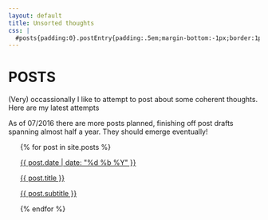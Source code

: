 ```yaml
---
layout: default
title: Unsorted thoughts
css: |
  #posts{padding:0}.postEntry{padding:.5em;margin-bottom:-1px;border:1px solid #ddd}.postEntry .date,.postEntry .subtitle{margin:0}.postEntry:nth-child(2n+1){background-color:#eee}.postEntry .title{margin:0;font-size:200%}
---
```


# POSTS

(Very) occassionally I like to attempt to post about some coherent thoughts. Here are my latest attempts

As of 07/2016 there are more posts planned, finishing off post drafts spanning almost half a year. They should emerge eventually!

<ul id="posts">
{% for post in site.posts %}<div class="postEntry">
	<a href="{{ post.url }}">
		<p class="date">{{ post.date | date: "%d %b %Y" }}</p>
		<p class="title">{{ post.title }}</p>
		<p class="subtitle">{{ post.subtitle }}</p>
	</a>
</div>
{% endfor %}
</ul>